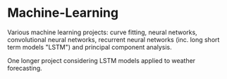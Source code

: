 # Machine-Learning
Various machine learning projects: curve fitting, neural networks, convolutional neural networks, recurrent neural networks (inc. long short term models "LSTM") and principal component analysis.

One longer project considering LSTM models applied to weather forecasting.

